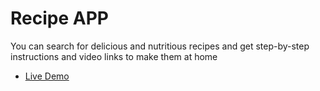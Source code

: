 # Recipe APP

You can search for delicious and nutritious recipes and get step-by-step instructions and video links to make them at home

-   [Live Demo](https://recipe-app-sayed4900.netlify.app/)

